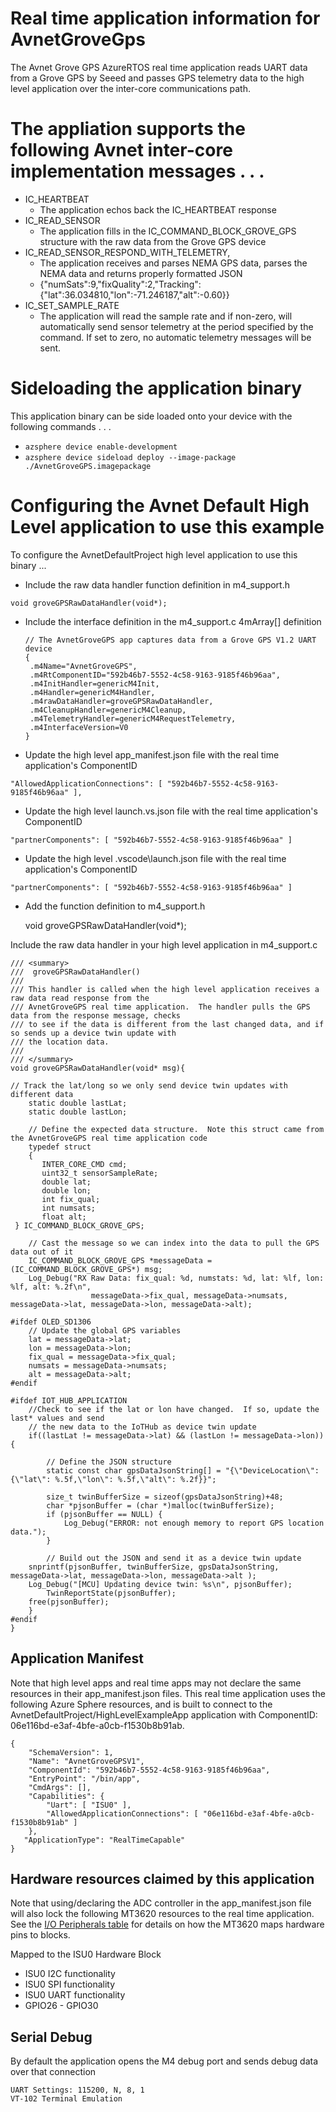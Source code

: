 # Real time application information for AvnetGroveGps

The Avnet Grove GPS AzureRTOS real time application reads UART data from a Grove GPS by Seeed and passes GPS telemetry data to the high level application over the inter-core communications path.

# The appliation supports the following Avnet inter-core implementation messages . . .

* IC_HEARTBEAT 
  * The application echos back the IC_HEARTBEAT response
* IC_READ_SENSOR
  * The application fills in the IC_COMMAND_BLOCK_GROVE_GPS structure with the raw data from the Grove GPS device
* IC_READ_SENSOR_RESPOND_WITH_TELEMETRY, 
  * The application receives and parses NEMA GPS data, parses the NEMA data and returns properly formatted JSON
  * {"numSats":9,"fixQuality":2,"Tracking":{"lat":36.034810,"lon":-71.246187,"alt":-0.60}}
* IC_SET_SAMPLE_RATE
  * The application will read the sample rate and if non-zero, will automatically send sensor telemetry at the period specified by the command.  If set to zero, no automatic telemetry messages will be sent. 

# Sideloading the application binary
This application binary can be side loaded onto your device with the following commands . . .

* `azsphere device enable-development`
* `azsphere device sideload deploy --image-package ./AvnetGroveGPS.imagepackage`

# Configuring the Avnet Default High Level application to use this example
To configure the AvnetDefaultProject high level application to use this binary ...
* Include the raw data handler function definition in m4_support.h

`void groveGPSRawDataHandler(void*);`

* Include the interface definition in the m4_support.c 4mArray[] definition

      // The AvnetGroveGPS app captures data from a Grove GPS V1.2 UART device
      {
       .m4Name="AvnetGroveGPS",
       .m4RtComponentID="592b46b7-5552-4c58-9163-9185f46b96aa",
       .m4InitHandler=genericM4Init,
       .m4Handler=genericM4Handler,
       .m4rawDataHandler=groveGPSRawDataHandler,
       .m4CleanupHandler=genericM4Cleanup,
       .m4TelemetryHandler=genericM4RequestTelemetry,
       .m4InterfaceVersion=V0
      }
     
* Update the high level app_manifest.json file with the real time application's ComponentID

`"AllowedApplicationConnections": [ "592b46b7-5552-4c58-9163-9185f46b96aa" ],`

* Update the high level launch.vs.json  file with the real time application's ComponentID

`"partnerComponents": [ "592b46b7-5552-4c58-9163-9185f46b96aa" ]`

* Update the high level .vscode\launch.json  file with the real time application's ComponentID

`"partnerComponents": [ "592b46b7-5552-4c58-9163-9185f46b96aa" ]`

* Add the function definition to m4_support.h

    void groveGPSRawDataHandler(void*);

Include the raw data handler in your high level application in m4_support.c

    /// <summary>
    ///  groveGPSRawDataHandler()
    ///
    /// This handler is called when the high level application receives a raw data read response from the
    /// AvnetGroveGPS real time application.  The handler pulls the GPS data from the response message, checks
    /// to see if the data is different from the last changed data, and if so sends up a device twin update with 
    /// the location data.
    ///
    /// </summary>
    void groveGPSRawDataHandler(void* msg){

    // Track the lat/long so we only send device twin updates with different data
        static double lastLat;
        static double lastLon;

        // Define the expected data structure.  Note this struct came from the AvnetGroveGPS real time application code
        typedef struct
        {
           INTER_CORE_CMD cmd;
           uint32_t sensorSampleRate;
           double lat;
           double lon;
           int fix_qual;
           int numsats;
           float alt;
	 } IC_COMMAND_BLOCK_GROVE_GPS;

        // Cast the message so we can index into the data to pull the GPS data out of it
        IC_COMMAND_BLOCK_GROVE_GPS *messageData = (IC_COMMAND_BLOCK_GROVE_GPS*) msg;
        Log_Debug("RX Raw Data: fix_qual: %d, numstats: %d, lat: %lf, lon: %lf, alt: %.2f\n",
                      messageData->fix_qual, messageData->numsats, messageData->lat, messageData->lon, messageData->alt);
        
    #ifdef OLED_SD1306
        // Update the global GPS variables
        lat = messageData->lat;
        lon = messageData->lon;
        fix_qual = messageData->fix_qual;
        numsats = messageData->numsats;
        alt = messageData->alt;
    #endif 

    #ifdef IOT_HUB_APPLICATION    
        //Check to see if the lat or lon have changed.  If so, update the last* values and send
        // the new data to the IoTHub as device twin update
        if((lastLat != messageData->lat) && (lastLon != messageData->lon)){
    
            // Define the JSON structure
            static const char gpsDataJsonString[] = "{\"DeviceLocation\":{\"lat\": %.5f,\"lon\": %.5f,\"alt\": %.2f}}";

            size_t twinBufferSize = sizeof(gpsDataJsonString)+48;
            char *pjsonBuffer = (char *)malloc(twinBufferSize);
            if (pjsonBuffer == NULL) {
                Log_Debug("ERROR: not enough memory to report GPS location data.");
    	    }

            // Build out the JSON and send it as a device twin update
	    snprintf(pjsonBuffer, twinBufferSize, gpsDataJsonString, messageData->lat, messageData->lon, messageData->alt );
	    Log_Debug("[MCU] Updating device twin: %s\n", pjsonBuffer);
            TwinReportState(pjsonBuffer);
	    free(pjsonBuffer);
        }
    #endif         
    }

## Application Manifest
Note that high level apps and real time apps may not declare the same resources in their app_manifest.json files.  This real time application uses the following Azure Sphere resources, and is built to connect to the AvnetDefaultProject/HighLevelExampleApp application with ComponentID: 06e116bd-e3af-4bfe-a0cb-f1530b8b91ab.

    {
        "SchemaVersion": 1,
        "Name": "AvnetGroveGPSV1",
        "ComponentId": "592b46b7-5552-4c58-9163-9185f46b96aa",
        "EntryPoint": "/bin/app",
        "CmdArgs": [],
        "Capabilities": {
            "Uart": [ "ISU0" ],
            "AllowedApplicationConnections": [ "06e116bd-e3af-4bfe-a0cb-f1530b8b91ab" ]
        },
       "ApplicationType": "RealTimeCapable"
    }

## Hardware resources claimed by this application
Note that using/declaring the ADC controller in the app_manifest.json file will also lock the following MT3620 resources to the real time application.  See the [I/O Peripherals table](https://docs.microsoft.com/en-us/azure-sphere/hardware/mt3620-product-status#io-peripherals) for details on how the MT3620 maps hardware pins to blocks.

Mapped to the ISU0 Hardware Block
* ISU0 I2C functionality
* ISU0 SPI functionality
* ISU0 UART functionality
* GPIO26 - GPIO30

## Serial Debug
By default the application opens the M4 debug port and sends debug data over that connection

    UART Settings: 115200, N, 8, 1
    VT-102 Terminal Emulation
